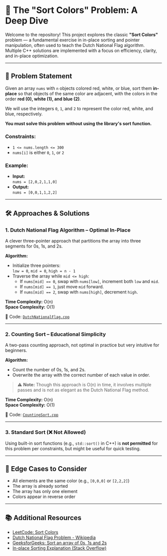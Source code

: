 # 🎨 The "Sort Colors" Problem: A Deep Dive

Welcome to the repository! This project explores the classic **"Sort Colors"** problem — a fundamental exercise in in-place sorting and pointer manipulation, often used to teach the Dutch National Flag algorithm. Multiple C++ solutions are implemented with a focus on efficiency, clarity, and in-place optimization.

---

## 🎯 Problem Statement

Given an array `nums` with `n` objects colored red, white, or blue, sort them **in-place** so that objects of the same color are adjacent, with the colors in the order **red (0), white (1), and blue (2)**.

We will use the integers `0`, `1`, and `2` to represent the color red, white, and blue, respectively.

**You must solve this problem without using the library's sort function.**

### Constraints:
- `1 <= nums.length <= 300`
- `nums[i]` is either `0`, `1`, or `2`

### Example:
- **Input:**  
  `nums = [2,0,2,1,1,0]`  
- **Output:**  
  `nums = [0,0,1,1,2,2]`

---

## 🛠️ Approaches & Solutions

### 1. Dutch National Flag Algorithm – Optimal In-Place

A clever three-pointer approach that partitions the array into three segments for 0s, 1s, and 2s.

**Algorithm:**
- Initialize three pointers:  
  `low = 0`, `mid = 0`, `high = n - 1`
- Traverse the array while `mid <= high`:
  - If `nums[mid] == 0`, swap with `nums[low]`, increment both `low` and `mid`.
  - If `nums[mid] == 1`, just move `mid` forward.
  - If `nums[mid] == 2`, swap with `nums[high]`, decrement `high`.

**Time Complexity:** O(n)  
**Space Complexity:** O(1)

🔗 Code: [`DutchNationalFlag.cpp`](./DutchNationalFlag.cpp)

---

### 2. Counting Sort – Educational Simplicity

A two-pass counting approach, not optimal in practice but very intuitive for beginners.

**Algorithm:**
- Count the number of 0s, 1s, and 2s.
- Overwrite the array with the correct number of each value in order.

> ⚠️ **Note:** Though this approach is O(n) in time, it involves multiple passes and is not as elegant as the Dutch National Flag method.

**Time Complexity:** O(n)  
**Space Complexity:** O(1)

🔗 Code: [`CountingSort.cpp`](./CountingSort.cpp)

---

### 3. Standard Sort (❌ Not Allowed)

Using built-in sort functions (e.g., `std::sort()` in C++) is **not permitted** for this problem per constraints, but might be useful for quick testing.

---

## 🧪 Edge Cases to Consider

- All elements are the same color (e.g., `[0,0,0]` or `[2,2,2]`)
- The array is already sorted
- The array has only one element
- Colors appear in reverse order

---

## 📚 Additional Resources

- [LeetCode: Sort Colors](https://leetcode.com/problems/sort-colors/)
- [Dutch National Flag Problem - Wikipedia](https://en.wikipedia.org/wiki/Dutch_national_flag_problem)
- [GeeksforGeeks: Sort an array of 0s, 1s and 2s](https://www.geeksforgeeks.org/sort-an-array-of-0s-1s-and-2s/)
- [In-place Sorting Explanation (Stack Overflow)](https://stackoverflow.com/questions/76963341/what-is-the-dutch-national-flag-problem)

